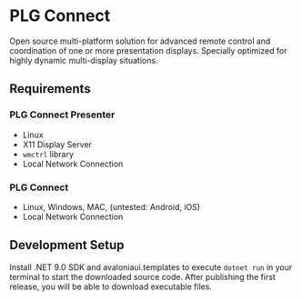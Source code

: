 # PLG Connect

Open source multi-platform solution for advanced remote control and coordination of one or more presentation displays. Specially optimized for highly dynamic multi-display situations.

## Requirements

### PLG Connect Presenter

- Linux
- X11 Display Server
- `wmctrl` library
- Local Network Connection

### PLG Connect
 - Linux, Windows, MAC, (untested: Android, iOS)
 - Local Network Connection

## Development Setup

Install .NET 9.0 SDK and avaloniaui.templates to execute `dotnet run` in your terminal to start the downloaded source code. 
After publishing the first release, you will be able to download executable files.
